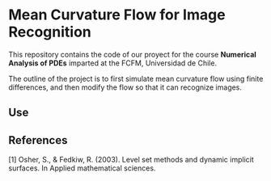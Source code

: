 # Mean Curvature Flow for Image Recognition

This repository contains the code of our proyect for the course **Numerical Analysis of PDEs** imparted at the FCFM, Universidad de Chile.

The outline of the project is to first simulate mean curvature flow using finite differences, and then modify the flow so that it can recognize images.


## Use



## References

[1] Osher, S., & Fedkiw, R. (2003). Level set methods and dynamic implicit surfaces. In Applied mathematical sciences. 